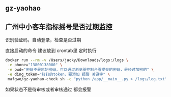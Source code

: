 ## gz-yaohao
## 广州中小客车指标摇号是否过期监控
识别验证码，自动登录，检查是否过期

直接启动的命令 建议放到 crontab里 定时执行
```bash
docker run --rm -v /Users/jacky/Downloads/logs:/logs \
 -e phone="13800138000" \
 -e pwd="密码不是原始密码，可以通过浏览器控制台看提交的密码，是经过加密的" \
 -e ding_token="钉钉的token，要添加 报警 关键字" \
 mafgwo/gz-yaohao-check sh -c "python /app/__main__.py > /logs/log.txt"
```
 
 如果状态不是待审核或者审核通过 都会报警

